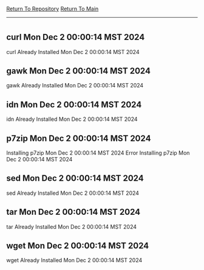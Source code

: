 [Return To Repository](https://github.com/DigitalWarrior/piholeparser/)
[Return To Main](https://github.com/DigitalWarrior/piholeparser/blob/master/RecentRunLogs/Mainlog.md)
____________________________________
# 
## curl Mon Dec  2 00:00:14 MST 2024
curl Already Installed Mon Dec  2 00:00:14 MST 2024
## gawk Mon Dec  2 00:00:14 MST 2024
gawk Already Installed Mon Dec  2 00:00:14 MST 2024
## idn Mon Dec  2 00:00:14 MST 2024
idn Already Installed Mon Dec  2 00:00:14 MST 2024
## p7zip Mon Dec  2 00:00:14 MST 2024
Installing p7zip Mon Dec  2 00:00:14 MST 2024
Error Installing p7zip Mon Dec  2 00:00:14 MST 2024
## sed Mon Dec  2 00:00:14 MST 2024
sed Already Installed Mon Dec  2 00:00:14 MST 2024
## tar Mon Dec  2 00:00:14 MST 2024
tar Already Installed Mon Dec  2 00:00:14 MST 2024
## wget Mon Dec  2 00:00:14 MST 2024
wget Already Installed Mon Dec  2 00:00:14 MST 2024
